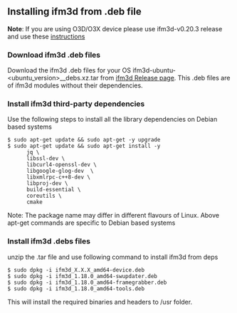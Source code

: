 ## Installing ifm3d from .deb file

**Note**: If you are using O3D/O3X device please use ifm3d-v0.20.3 release and use these [instructions](https://github.com/ifm/ifm3d/blob/v0.20.3/doc/source_build.md)

### Download ifm3d .deb files

Download the ifm3d .deb files for your OS ifm3d-ubuntu-<ubuntu_version>_<arch>_debs.xz.tar from [ifm3d Release page](https://github.com/ifm/ifm3d/releases).
This .deb files are of ifm3d modules without their dependencies.

### Install ifm3d third-party dependencies

Use the following steps to install all the library dependencies on Debian based systems
  
```
$ sudo apt-get update && sudo apt-get -y upgrade
$ sudo apt-get update && sudo apt-get install -y
      jq \ 
      libssl-dev \
      libcurl4-openssl-dev \
      libgoogle-glog-dev  \
      libxmlrpc-c++8-dev \ 
      libproj-dev \
      build-essential \
      coreutils \
      cmake                         
```

Note: The package name may differ in different flavours of Linux. 
Above apt-get commands are specific to Debian based systems

### Install ifm3d .debs files 
unzip the .tar file and use following command to install ifm3d from deps

```
$ sudo dpkg -i ifm3d_X.X.X_amd64-device.deb
$ sudo dpkg -i ifm3d_1.18.0_amd64-swupdater.deb
$ sudo dpkg -i ifm3d_1.18.0_amd64-framegrabber.deb
$ sudo dpkg -i ifm3d_1.18.0_amd64-tools.deb
```

This will install the required binaries and headers to /usr folder.
